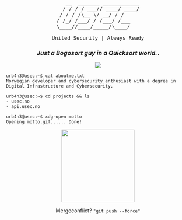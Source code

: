 <pre align="center">

   __  _______ ____________
  / / / / ___// ____/ ____/
 / / / /\__ \/ __/ / /     
/ /_/ /___/ / /___/ /___   
\____//____/_____/\____/   
                           
United Security | Always Ready
</pre>

<h3 align="center">
<em>Just a Bogosort guy in a Quicksort world.</em>.
</h3>
<p align="center">
  <a href=".">
    <img src="https://skillicons.dev/icons?i=git,linux,c,cpp,cs,pwsh,bash,discord,firebase,mysql,html,css,js,react,materialui" />
  </a>
</p>


```console
urb4n3@usec:~$ cat aboutme.txt
Norwegian developer and cybersecurity enthusiast with a degree in Digital Infrastructure and Cybersecurity.

urb4n3@usec:~$ cd projects && ls
- usec.no
- api.usec.no

urb4n3@usec:~$ xdg-open motto
Opening motto.gif...... Done!
```
<p align="center">
<img height=200 src="https://github.com/urb4n3/urb4n3/assets/120412864/b3263172-4471-4435-8ec3-e12e18a0fb38" />
</p>
<p align="center">
Mergeconflict? <code>"git push --force"</code> 
</p>

